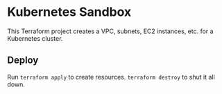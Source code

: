 # Kubernetes Sandbox

This Terraform project creates a VPC, subnets, EC2 instances, etc. for a Kubernetes cluster.

## Deploy
Run `terraform apply` to create resources. `terraform destroy` to shut it all down.
